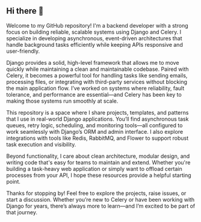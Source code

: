 ## Hi there 👋

Welcome to my GitHub repository! I'm a backend developer with a strong focus on building reliable, scalable systems using Django and Celery. I specialize in developing asynchronous, event-driven architectures that handle background tasks efficiently while keeping APIs responsive and user-friendly.

Django provides a solid, high-level framework that allows me to move quickly while maintaining a clean and maintainable codebase. Paired with Celery, it becomes a powerful tool for handling tasks like sending emails, processing files, or integrating with third-party services without blocking the main application flow. I’ve worked on systems where reliability, fault tolerance, and performance are essential—and Celery has been key to making those systems run smoothly at scale.

This repository is a space where I share projects, templates, and patterns that I use in real-world Django applications. You’ll find asynchronous task queues, retry logic, scheduling, and monitoring tools—all configured to work seamlessly with Django’s ORM and admin interface. I also explore integrations with tools like Redis, RabbitMQ, and Flower to support robust task execution and visibility.

Beyond functionality, I care about clean architecture, modular design, and writing code that's easy for teams to maintain and extend. Whether you're building a task-heavy web application or simply want to offload certain processes from your API, I hope these resources provide a helpful starting point.

Thanks for stopping by! Feel free to explore the projects, raise issues, or start a discussion. Whether you’re new to Celery or have been working with Django for years, there’s always more to learn—and I’m excited to be part of that journey.
